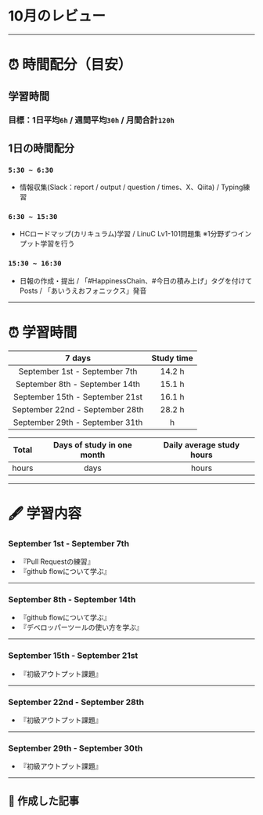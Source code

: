 # 10月のレビュー
---

# ⏰ 時間配分（目安）
## 学習時間
### 目標：1日平均`6h` / 週間平均`30h` / 月間合計`120h`
 
## 1日の時間配分
### `5:30 ~ 6:30`
- 情報収集(Slack：report / output / question / times、X、Qiita) / Typing練習
### `6:30 ~ 15:30`
- HCロードマップ(カリキュラム)学習 / LinuC Lv1-101問題集 ※1分野ずつインプット学習を行う
### `15:30 ~ 16:30`
- 日報の作成・提出 / 「#HappinessChain、#今日の積み上げ」タグを付けてPosts / 「あいうえおフォニックス」発音
---

# ⏰ 学習時間
| 7 days | Study time |
| :---: | :---: |
| September 1st - September 7th | 14.2 h |
| September 8th - September 14th | 15.1 h |
| September 15th - September 21st | 16.1 h |
| September 22nd - September 28th | 28.2 h |
| September 29th - September 31th |  h |

| Total | Days of study in one month | Daily average study hours |
| :---: | :---: | :---: |
|  hours |  days |  hours |
---


# 🖋️ 学習内容
### September 1st - September 7th 
- 『Pull Requestの練習』
- 『github flowについて学ぶ』

---


### September 8th - September 14th
- 『github flowについて学ぶ』
- 『デベロッパーツールの使い方を学ぶ』
---


### September 15th - September 21st
- 『初級アウトプット課題』
---


### September 22nd - September 28th
- 『初級アウトプット課題』
---


### September 29th - September 30th
- 『初級アウトプット課題』
---


## 📰 作成した記事
